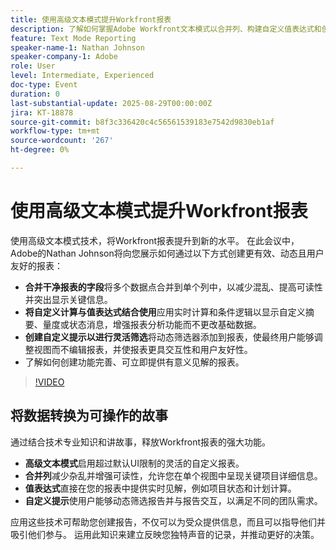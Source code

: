 ```yaml
---
title: 使用高级文本模式提升Workfront报表
description: 了解如何掌握Adobe Workfront文本模式以合并列、构建自定义值表达式和创建动态提示以实现更智能的报表。
feature: Text Mode Reporting
speaker-name-1: Nathan Johnson
speaker-company-1: Adobe
role: User
level: Intermediate, Experienced
doc-type: Event
duration: 0
last-substantial-update: 2025-08-29T00:00:00Z
jira: KT-18878
source-git-commit: b8f3c336420c4c56561539183e7542d9830eb1af
workflow-type: tm+mt
source-wordcount: '267'
ht-degree: 0%

---
```



# 使用高级文本模式提升Workfront报表

使用高级文本模式技术，将Workfront报表提升到新的水平。 在此会议中，Adobe的Nathan Johnson将向您展示如何通过以下方式创建更有效、动态且用户友好的报表：

* **合并干净报表的字段**&#x200B;将多个数据点合并到单个列中，以减少混乱、提高可读性并突出显示关键信息。
* **将自定义计算与值表达式结合使用**&#x200B;应用实时计算和条件逻辑以显示自定义摘要、量度或状态消息，增强报表分析功能而不更改基础数据。
* **创建自定义提示以进行灵活筛选**&#x200B;将动态筛选器添加到报表，使最终用户能够调整视图而不编辑报表，并使报表更具交互性和用户友好性。
* 了解如何创建功能完善、可立即提供有意义见解的报表。

>[!VIDEO](https://video.tv.adobe.com/v/3471498/?learn=on&enablevpops)

## 将数据转换为可操作的故事

通过结合技术专业知识和讲故事，释放Workfront报表的强大功能。

* **高级文本模式**&#x200B;启用超过默认UI限制的灵活的自定义报表。
* **合并列**&#x200B;减少杂乱并增强可读性，允许您在单个视图中呈现关键项目详细信息。
* **值表达式**&#x200B;直接在您的报表中提供实时见解，例如项目状态和计划计算。
* **自定义提示**&#x200B;使用户能够动态筛选报告并与报告交互，以满足不同的团队需求。

应用这些技术可帮助您创建报告，不仅可以为受众提供信息，而且可以指导他们并吸引他们参与。 运用此知识来建立反映您独特声音的记录，并推动更好的决策。